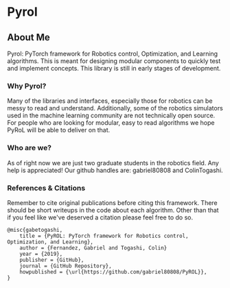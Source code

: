 # Pyrol
## About Me
Pyrol: PyTorch framework for Robotics control, Optimization, and Learning algorithms. This is meant for designing modular components to quickly test and implement concepts. This library is still in early stages of development.

### Why Pyrol?
Many of the libraries and interfaces, especially those
for robotics can be messy to read and understand. Additionally,
some of the robotics simulators used in the machine
learning community are not technically open source. For
people who are looking for modular, easy to read algorithms
we hope PyRoL will be able to deliver on that.

### Who are we?
As of right now we are just two graduate students in the
robotics field. Any help is appreciated! Our github handles
are: gabriel80808 and ColinTogashi.

### References & Citations
Remember to cite original publications before citing this framework. There should be short writeups in the code about each algorithm. Other than that if you feel like we've deserved a citation please feel
free to do so.
```text
@misc{gabetogashi,
    title = {PyROL: PyTorch framework for Robotics control, Optimization, and Learning},
    author = {Fernandez, Gabriel and Togashi, Colin}
    year = {2019},
    publisher = {GitHub},
    journal = {GitHub Repository},
    howpublished = {\url{https://github.com/gabriel80808/PyROL}},
}
```

